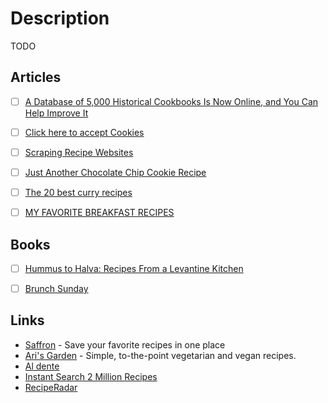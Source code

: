 # Description

TODO


## Articles

- [ ] [A Database of 5,000 Historical Cookbooks Is Now Online, and You Can Help Improve It](https://www.atlasobscura.com/articles/how-to-find-historic-cookbooks)
- [ ] [Click here to accept Cookies](https://tilman.dev/blog/2021/02/click-here-to-accept-cookies/)
- [ ] [Scraping Recipe Websites](https://www.benawad.com/scraping-recipe-websites/)
- [ ] [Just Another Chocolate Chip Cookie Recipe](https://www.arvarik.com/just-another-chocolate-chip-cookie-recipe)
- [ ] [The 20 best curry recipes](https://www.theguardian.com/food/2021/jan/25/the-20-best-curry-recipes)
- [ ] [MY FAVORITE BREAKFAST RECIPES](https://www.instagram.com/susannawurz.cooking/guide/my-favorite-breakfast-recipes/17908740661558387/)


## Books

- [ ] [Hummus to Halva: Recipes From a Levantine Kitchen](https://www.goodreads.com/book/show/53757692)
- [ ] [Brunch Sunday](https://www.goodreads.com/book/show/53004549)


## Links

- [Saffron](https://www.mysaffronapp.com/) - Save your favorite recipes in one place
- [Ari's Garden](https://arisgarden.theiceshelf.com/) - Simple, to-the-point vegetarian and vegan recipes.
- [Al dente](https://aldente.substack.com/)
- [Instant Search 2 Million Recipes](https://recipe-search.typesense.org/)
- [RecipeRadar](https://www.reciperadar.com/)
